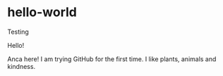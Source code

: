 # hello-world
Testing

Hello! 

Anca here! I am trying GitHub for the first time. I like plants, animals and kindness. 
